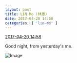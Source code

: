```yaml
---
layout: post
title: LIN Mo (林墨)
date: 2017-04-20 14:58
categories: [ 'lin-mo' ]
---
```


<div class="weibo-info">
  <a href="http://weibo.com/6108312042/EFnEs9H0w">2017-04-20 14:58</a>
</div>

Good night, from yesterday's me.

<!-- more -->

![Image](http://wx1.sinaimg.cn/mw690/006FnQZYgy1fet5jf27xnj30qo0zk1kx.jpg)
